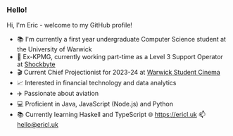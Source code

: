 ### Hello!

Hi, I'm Eric - welcome to my GitHub profile!

- 📚 I'm currently a first year undergraduate Computer Science student at the University of Warwick
- 💼 Ex-KPMG, currently working part-time as a Level 3 Support Operator at [Shockbyte](https://shockbyte.com)
- 🎬 Current Chief Projectionist for 2023-24 at [Warwick Student Cinema](https://warwick.film)
- 📈 Interested in financial technology and data analytics
- ✈️ Passionate about aviation
- 💻 Proficient in Java, JavaScript (Node.js) and Python
- 📚 Currently learning Haskell and TypeScript
🌐 https://ericl.uk 📫 hello@ericl.uk
